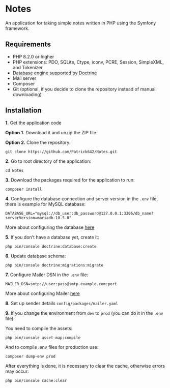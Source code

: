 # Notes
An application for taking simple notes written in PHP using the Symfony framework.

## Requirements
  * PHP 8.2.0 or higher
  * PHP extensions: PDO, SQLite, Ctype, iconv, PCRE, Session, SimpleXML, and Tokenizer
  * [Database engine supported by Doctrine][1]
  * Mail server
  * Composer
  * Git (optional, if you decide to clone the repository instead of manual downloading)

## Installation
**1.** Get the application code

**Option 1.** Download it and unzip the ZIP file.

**Option 2.** Clone the repository:

```
git clone https://github.com/Patrick642/Notes.git
```

**2.** Go to root directory of the application:

```
cd Notes
```

**3.** Download the packages required for the application to run:

```
composer install
```

**4.** Configure the database connection and server version in the `.env` file, there is example for MySQL database:

```
DATABASE_URL="mysql://db_user:db_password@127.0.0.1:3306/db_name?serverVersion=mariadb-10.5.8"
```

More about configuring the database [here][2]

**5.** If you don't have a database yet, create it:

```
php bin/console doctrine:database:create
```

**6.** Update database schema:

```
php bin/console doctrine:migrations:migrate
```

**7.** Configure Mailer DSN in the `.env` file:

```
MAILER_DSN=smtp://user:pass@smtp.example.com:port
```

More about configuring Mailer [here][3]

**8.** Set up sender details `config/packages/mailer.yaml`

**9.** If you change the environment from `dev` to `prod` (you can do it in the `.env` file):

You need to compile the assets:

```
php bin/console asset-map:compile
```

And to compile .env files for production use:

```
composer dump-env prod
```

After everything is done, it is necessary to clear the cache, otherwise errors may occur:

```
php bin/console cache:clear
```

[1]: https://www.doctrine-project.org/projects/doctrine-dbal/en/4.0/reference/introduction.html
[2]: https://symfony.com/doc/current/doctrine.html#configuring-the-database
[3]: https://symfony.com/doc/current/mailer.html#transport-setup
